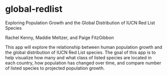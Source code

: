 # global-redlist

Exploring Population Growth and the Global Distribution of IUCN Red List Species


Rachel Kenny, Maddie Meltzer, and Paige FitzGibbon

This app will explore the relationship between human population growth and the global distribution of IUCN Red List species. The goal of this app is to help visualize how many and what class of listed species are located in each country, how population has changed over time, and compare number of listed species to projected population growth.
